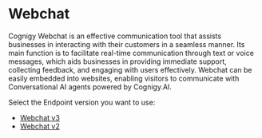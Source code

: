 # Webchat

Cognigy Webchat is an effective communication tool that assists businesses in interacting with their customers in a seamless manner. 
Its main function is to facilitate real-time communication through text or voice messages, which aids businesses in providing immediate support, collecting feedback, and engaging with users effectively. Webchat can be easily embedded into websites, enabling visitors to communicate with Conversational AI agents powered by Cognigy.AI.

Select the Endpoint version you want to use:

- [Webchat v3](../../../webchat/v3/configuration.md)
- [Webchat v2](../../../webchat/v2/configuration.md)